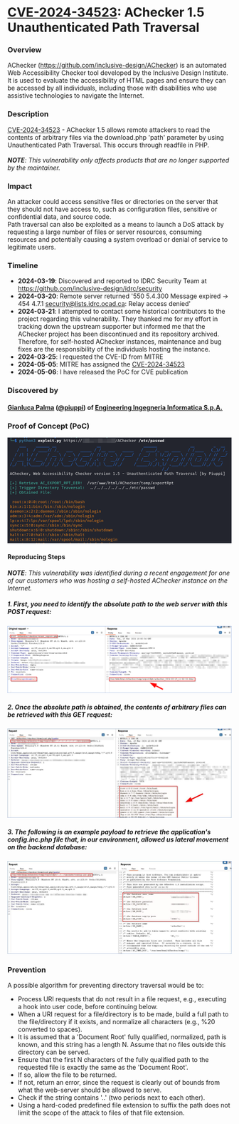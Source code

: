 # [CVE-2024-34523](https://cve.mitre.org/cgi-bin/cvename.cgi?name=CVE-2024-34523): AChecker 1.5 Unauthenticated Path Traversal

### Overview
AChecker (https://github.com/inclusive-design/AChecker) is an automated Web Accessibility Checker tool developed by the Inclusive Design Institute. It is used to evaluate the accessibility of HTML pages and ensure they can be accessed by all individuals, including those with disabilities who use assistive technologies to navigate the Internet.

### Description
[CVE-2024-34523](https://cve.mitre.org/cgi-bin/cvename.cgi?name=CVE-2024-34523) - AChecker 1.5 allows remote attackers to read the contents of arbitrary files via the download.php 'path' parameter by using Unauthenticated Path Traversal. This occurs through readfile in PHP.
<br><br>***NOTE**: This vulnerability only affects products that are no longer supported by the maintainer.*

### Impact
An attacker could access sensitive files or directories on the server that they should not have access to, such as configuration files, sensitive or confidential data, and source code.<br>
Path traversal can also be exploited as a means to launch a DoS attack by requesting a large number of files or server resources, consuming resources and potentially causing a system overload or denial of service to legitimate users.

### Timeline
- **2024-03-19**: Discovered and reported to IDRC Security Team at https://github.com/inclusive-design/idrc/security 
- **2024-03-20**: Remote server returned '550 5.4.300 Message expired -> 454 4.7.1 <security@lists.idrc.ocad.ca>: Relay access denied'
- **2024-03-21**: I attempted to contact some historical contributors to the project regarding this vulnerability. They thanked me for my effort in tracking down the upstream supporter but informed me that the AChecker project has been discontinued and its repository archived. Therefore, for self-hosted AChecker instances, maintenance and bug fixes are the responsibility of the individuals hosting the instance.
- **2024-03-25**: I requested the CVE-ID from MITRE
- **2024-05-05**: MITRE has assigned the [CVE-2024-34523](https://cve.mitre.org/cgi-bin/cvename.cgi?name=CVE-2024-34523)
- **2024-05-06**: I have released the PoC for CVE publication


### Discovered by
#### [Gianluca Palma](https://www.linkedin.com/in/piuppi/) ([@piuppi](https://twitter.com/piuppi)) of [Engineering Ingegneria Informatica S.p.A.](https://www.eng.it)

### Proof of Concept (PoC)

![Screenshot](images/exploit.png)

#### Reproducing Steps

***NOTE**: This vulnerability was identified during a recent engagement for one of our customers who was hosting a self-hosted AChecker instance on the Internet.*

##### 1. First, you need to identify the absolute path to the web server with this POST request:

![Screenshot](images/req1.png)

##### 2. Once the absolute path is obtained, the contents of arbitrary files can be retrieved with this GET request:

![Screenshot](images/req2.png)

##### 3. The following is an example payload to retrieve the application's config.inc.php file that, in our environment, allowed us lateral movement on the backend database:

![Screenshot](images/req3.png)

### Prevention

A possible algorithm for preventing directory traversal would be to:

- Process URI requests that do not result in a file request, e.g., executing a hook into user code, before continuing below.
- When a URI request for a file/directory is to be made, build a full path to the file/directory if it exists, and normalize all characters (e.g., %20 converted to spaces).
- It is assumed that a 'Document Root' fully qualified, normalized, path is known, and this string has a length N. Assume that no files outside this directory can be served.
- Ensure that the first N characters of the fully qualified path to the requested file is exactly the same as the 'Document Root'.
- If so, allow the file to be returned.
- If not, return an error, since the request is clearly out of bounds from what the web-server should be allowed to serve.
- Check if the string contains '..' (two periods next to each other).
- Using a hard-coded predefined file extension to suffix the path does not limit the scope of the attack to files of that file extension.
